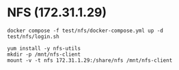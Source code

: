 # NFS (172.31.1.29)

```
docker compose -f test/nfs/docker-compose.yml up -d
test/nfs/login.sh
```

```
yum install -y nfs-utils
mkdir -p /mnt/nfs-client
mount -v -t nfs 172.31.1.29:/share/nfs /mnt/nfs-client
```
